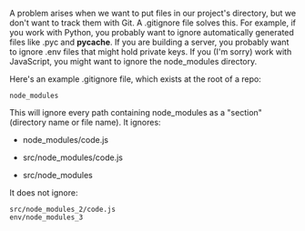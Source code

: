 A problem arises when we want to put files in our project's directory, but we don't want to track them with Git. A .gitignore file solves this. For example, if you work with Python, you probably want to ignore automatically generated files like .pyc and __pycache__. 
If you are building a server, you probably want to ignore .env files that might hold private keys. 
If you (I'm sorry) work with JavaScript, you might want to ignore the node_modules directory.

Here's an example .gitignore file, which exists at the root of a repo:
```
node_modules
```
This will ignore every path containing node_modules as a "section" (directory name or file name). It ignores:
<ul>
  <li>
    
node_modules/code.js
  </li>
  <li>
    
src/node_modules/code.js
  </li>
  <li>
src/node_modules
    
  </li>
</ul>
It does not ignore:

```
src/node_modules_2/code.js
env/node_modules_3
```
